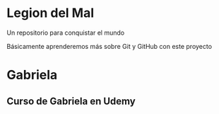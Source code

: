 # Legion del Mal
Un repositorio para conquistar el mundo

Básicamente aprenderemos más sobre Git y GitHub con este proyecto


# Gabriela


## Curso de Gabriela en Udemy
